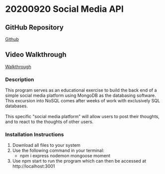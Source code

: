# 20200920 Social Media API

## GitHub Repository
[Github](https://github.com/josephptflanagan/20200920-Social-Media-API)

## Video Walkthrough
[Walkthrough]()

### Description
This program serves as an educational exercise to build the back end of a simple social media platform using MongoDB as the databasing software. This excursion into NoSQL comes after weeks of work with exclusively SQL databases.</br></br>
This specific "social media platform" will allow users to post their thoughts, and to react to the thoughts of other users.

### Installation Instructions
1. Download all files to your system
2. Use the following command in your terminal:</br>
    * npm i express nodemon mongoose moment
3. Use npm start to run the program which can then be accessed at http://localhost:3001
    
